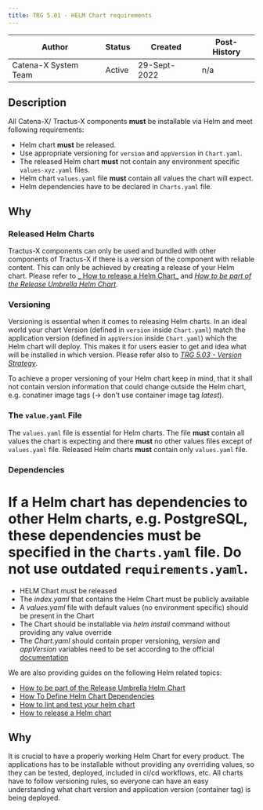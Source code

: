 ```yaml
---
title: TRG 5.01 - HELM Chart requirements
---
```


| Author                | Status | Created      | Post-History |
|-----------------------|--------|--------------|--------------|
| Catena-X System Team  | Active | 29-Sept-2022 | n/a          |


## Description

All Catena-X/ Tractus-X components **must** be installable via Helm and meet following requirements:

- Helm chart **must** be released.
- Use appropriate versioning for `version` and `appVersion` in `Chart.yaml`.
- The released Helm chart **must** not contain any environment specific `values-xyz.yaml` files.
- Helm chart `values.yaml` file **must** contain all values the chart will expect.
- Helm dependencies have to be declared in `Charts.yaml` file.

## Why

### Released Helm Charts

Tractus-X components can only be used and bundled with other components of Tractus-X if there is a version of the
component with reliable content. This can only be achieved by creating a release of your Helm chart. Please refer to [_
How to release a Helm Chart_](../../guides/how-to-release-a-helm-chart.md) and [_How to be part of the Release Umbrella
Helm Chart_](../../guides/how-to-be-part-of-release-umbrella-helm.md).

### Versioning

Versioning is essential when it comes to releasing Helm charts. In an ideal world your chart Version (defined
in `version` inside `Chart.yaml`) match the application version (defined in `appVersion` inside `Chart.yaml`) which the
Helm chart will deploy. This makes it for users easier to get and idea what will be installed in which version. Please
refer also to [_TRG 5.03 - Version Strategy_](trg-5-3.md).

To achieve a proper versioning of your Helm chart keep in mind, that it shall not contain version information that could
change outside the Helm chart, e.g. conatiner image tags (→ don't use container image tag _latest_).

### The `value.yaml` File

The `values.yaml` file is essential for Helm charts. The file **must** contain all values the chart is expecting and there
**must** no other values files except of `values.yaml` file. Released Helm charts **must** contain only `values.yaml` file.

### Dependencies

If a Helm chart has dependencies to other Helm charts, e.g. PostgreSQL, these dependencies **must** be specified in
the `Charts.yaml` file. Do not use outdated `requirements.yaml`.
=======
- HELM Chart must be released
- The _index.yaml_ that contains the Helm Chart must be publicly available
- A _values.yaml_ file with default values (no environment specific) should be present in the Chart
- The Chart should be installable via _helm install_ command without providing any value override
- The _Chart.yaml_ should contain proper versioning, _version_ and _appVersion_ variables need to be set according to the official [documentation](https://helm.sh/docs/topics/charts/#charts-and-versioning)

We are also providing guides on the following Helm related topics:

- [How to be part of the Release Umbrella Helm Chart](../../guides/how-to-be-part-of-release-umbrella-helm.md)
- [How To Define Helm Chart Dependencies](../../guides/how-to-helm-dependency.md)
- [How to lint and test your helm chart](../../guides/how-to-lint-and-test-your-helm-chart.md)
- [How to release a Helm chart](../../guides/how-to-release-a-helm-chart.md)

## Why

It is crucial to have a properly working Helm Chart for every product. The applications has to be installable without providing any overriding values, so they can be tested, deployed, included in ci/cd workflows, etc. All charts have to follow versioning rules, so everyone can have an easy understanding what chart version and application version (container tag) is being deployed.
